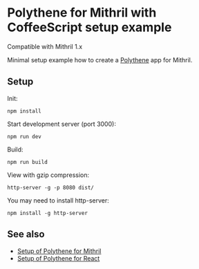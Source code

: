 # Polythene for Mithril with CoffeeScript setup example

Compatible with Mithril 1.x

Minimal setup example how to create a [Polythene](https://github.com/ArthurClemens/polythene) app for Mithril.


## Setup

Init:

~~~
npm install
~~~

Start development server (port 3000):

~~~
npm run dev
~~~

Build:

~~~
npm run build
~~~

View with gzip compression:

~~~
http-server -g -p 8080 dist/
~~~

You may need to install http-server:

~~~
npm install -g http-server
~~~

## See also

* [Setup of Polythene for Mithril](https://github.com/ArthurClemens/polythene-mithril-setup)
* [Setup of Polythene for React](https://github.com/ArthurClemens/polythene-react-setup)